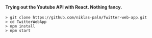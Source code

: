 #### Trying out the Youtube API with React. Nothing fancy.

```
> git clone https://github.com/niklas-palm/Twitter-web-app.git
> cd TwitterWebApp
> npm install
> npm start
```
